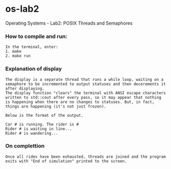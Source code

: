 # os-lab2

Operating Systems - Lab2: POSIX Threads and Semaphores

### How to compile and run:

    In the terminal, enter:
    1. make
    2. make run

### Explanation of display

    The display is a separate thread that runs a while loop, waiting on a semaphore to be incremented to output statuses and then decerements it after displaying.
    The display function "clears" the terminal with ANSI escape characters written to std::cout after every pass, so it may appear that nothing is happening when there are no changes to statuses. But, in fact, things are happening (it's not just frozen).

    Below is the format of the output.

    Car # is running. The rider is #
    Rider # is waiting in line...
    Rider # is wandering...


### On complettion

    Once all rides have been exhausted, threads are joined and the program exits with "End of simulation" printed to the screen.
